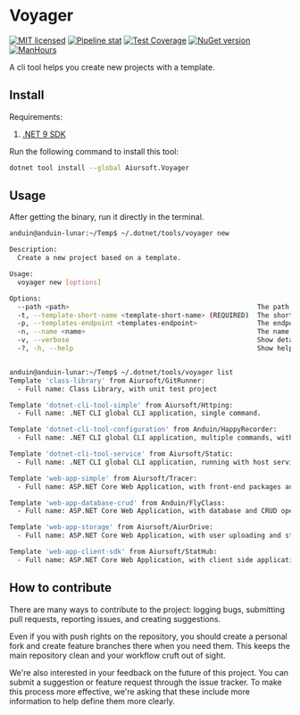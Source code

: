 # Voyager

[![MIT licensed](https://img.shields.io/badge/license-MIT-blue.svg)](https://gitlab.aiursoft.cn/aiursoft/Voyager/-/blob/master/LICENSE)
[![Pipeline stat](https://gitlab.aiursoft.cn/aiursoft/Voyager/badges/master/pipeline.svg)](https://gitlab.aiursoft.cn/aiursoft/Voyager/-/pipelines)
[![Test Coverage](https://gitlab.aiursoft.cn/aiursoft/Voyager/badges/master/coverage.svg)](https://gitlab.aiursoft.cn/aiursoft/Voyager/-/pipelines)
[![NuGet version](https://img.shields.io/nuget/v/Aiursoft.Voyager.svg)](https://www.nuget.org/packages/Aiursoft.Voyager/)
[![ManHours](https://manhours.aiursoft.cn/r/gitlab.aiursoft.cn/aiursoft/Voyager.svg)](https://gitlab.aiursoft.cn/aiursoft/Voyager/-/commits/master?ref_type=heads)

A cli tool helps you create new projects with a template.

## Install

Requirements:

1. [.NET 9 SDK](http://dot.net/)

Run the following command to install this tool:

```bash
dotnet tool install --global Aiursoft.Voyager
```

## Usage

After getting the binary, run it directly in the terminal.

```bash
anduin@anduin-lunar:~/Temp$ ~/.dotnet/tools/voyager new

Description:
  Create a new project based on a template.

Usage:
  voyager new [options]

Options:
  --path <path>                                               The path to the project. [default: .]
  -t, --template-short-name <template-short-name> (REQUIRED)  The short name of the template to use. Run `voyager list` to see all available templates.
  -p, --templates-endpoint <templates-endpoint>               The endpoint to fetch templates from. [default: https://gitlab.aiursoft.cn/aiursoft/voyager/-/raw/master/templates.json]
  -n, --name <name>                                           The name of the new project. [default: Temp]
  -v, --verbose                                               Show detailed log
  -?, -h, --help                                              Show help and usage information


anduin@anduin-lunar:~/Temp$ ~/.dotnet/tools/voyager list
Template 'class-library' from Aiursoft/GitRunner:
  - Full name: Class Library, with unit test project

Template 'dotnet-cli-tool-simple' from Aiursoft/Httping:
  - Full name: .NET CLI global CLI application, single command.

Template 'dotnet-cli-tool-configuration' from Anduin/HappyRecorder:
  - Full name: .NET CLI global CLI application, multiple commands, with configuration system

Template 'dotnet-cli-tool-service' from Aiursoft/Static:
  - Full name: .NET CLI global CLI application, running with host service

Template 'web-app-simple' from Aiursoft/Tracer:
  - Full name: ASP.NET Core Web Application, with front-end packages and simple back-end

Template 'web-app-database-crud' from Anduin/FlyClass:
  - Full name: ASP.NET Core Web Application, with database and CRUD operations

Template 'web-app-storage' from Aiursoft/AiurDrive:
  - Full name: ASP.NET Core Web Application, with user uploading and stroage service

Template 'web-app-client-sdk' from Aiursoft/StatHub:
  - Full name: ASP.NET Core Web Application, with client side application and SDK

```

## How to contribute

There are many ways to contribute to the project: logging bugs, submitting pull requests, reporting issues, and creating suggestions.

Even if you with push rights on the repository, you should create a personal fork and create feature branches there when you need them. This keeps the main repository clean and your workflow cruft out of sight.

We're also interested in your feedback on the future of this project. You can submit a suggestion or feature request through the issue tracker. To make this process more effective, we're asking that these include more information to help define them more clearly.
